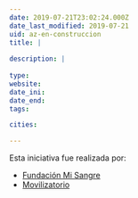 ```yaml
---
date: 2019-07-21T23:02:24.000Z
date_last_modified: 2019-07-21
uid: az-en-construccion
title: |
  
description: |
  
type: 
website: 
date_ini: 
date_end: 
tags:

cities: 

---
```


Esta iniciativa fue realizada por:

- [Fundación Mi Sangre](/organizaciones/fundacion-mi-sangre)
- [Movilizatorio](/organizaciones/movilizatorio)
